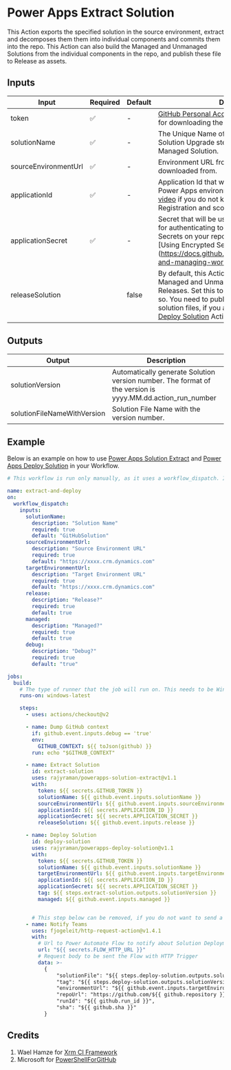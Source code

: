 # Power Apps Extract Solution

This Action exports the specified solution in the source environment, extract and decomposes them them into individual components and commits them into the repo. This Action can also build the Managed and Unmanaged Solutions from the individual components in the repo, and publish these file to Release as assets.

## Inputs

| Input                | Required | Default | Description                                                                                                                                                                                                                                                                                                           |
| -------------------- | -------- | ------- | --------------------------------------------------------------------------------------------------------------------------------------------------------------------------------------------------------------------------------------------------------------------------------------------------------------------- |
| token                | ✅       | -       | [GitHub Personal Access Token](https://docs.github.com/en/github/authenticating-to-github/creating-a-personal-access-token). This is required for downloading the solution files from Releases.                                                                                                                       |
| solutionName         | ✅       | -       | The Unique Name of the solution. This is used in Solution Upgrade step, if you are deploying a Managed Solution.                                                                                                                                                                                                      |
| sourceEnvironmentUrl | ✅       | -       | Environment URL from where the Solution will be downloaded from.                                                                                                                                                                                                                                                      |
| applicationId        | ✅       | -       | Application Id that will be used to connect to the Power Apps environment.Refer [Scott Durow's video](https://www.youtube.com/watch?v=Td7Bk3IXJ9s) if you do not know how to set Application Registration and scopes in Azure to facilitate this.                                                                     |
| applicationSecret    | ✅       | -       | Secret that will be used in the Connection String for authenticating to Power Apps. Use GitHub Secrets on your repo to store this value. Refer to [Using Encrypted Secrets](https://docs.github.com/en/actions/configuring-and-managing-workflows/                                                                    | creating-and-storing-encrypted-secrets#using-encrypted-secrets-in-a-workflow) on how to use this in your workflow. |
| releaseSolution      |        | false   | By default, this Action does not publish the Managed and Unmanaged solutions into Releases. Set this to true, if you would like to do so. You need to publish the release with the solution files, if you are using the [Power Apps Deploy Solution](https://github.com/rajyraman/powerapps-deploy-solution/) Action. |

## Outputs

| Output                      | Description                                                                                               |
| --------------------------- | --------------------------------------------------------------------------------------------------------- |
| solutionVersion             | Automatically generate Solution version number. The format of the version is yyyy.MM.dd.action_run_number |
| solutionFileNameWithVersion | Solution File Name with the version number.                                                               |

## Example

Below is an example on how to use [Power Apps Solution Extract](https://github.com/rajyraman/powerapps-solution-extract/) and [Power Apps Deploy Solution](https://github.com/rajyraman/powerapps-deploy-solution/) in your Workflow.

```yaml
# This workflow is run only manually, as it uses a workflow_dispatch. It is recommended to use cron or push into main branch to trigger this. Since this workflow also commits into the repo, use ignore tags to prevent infinite loop. Refer https://docs.github.com/en/actions/reference/workflow-syntax-for-github-actions#example-ignoring-branches-and-tags

name: extract-and-deploy
on:
  workflow_dispatch:
    inputs:
      solutionName:
        description: "Solution Name"
        required: true
        default: "GitHubSolution"
      sourceEnvironmentUrl:
        description: "Source Environment URL"
        required: true
        default: "https://xxxx.crm.dynamics.com"
      targetEnvironmentUrl:
        description: "Target Environment URL"
        required: true
        default: "https://xxxx.crm.dynamics.com"
      release:
        description: "Release?"
        required: true
        default: true
      managed:
        description: "Managed?"
        required: true
        default: true
      debug:
        description: "Debug?"
        required: true
        default: "true"

jobs:
  build:
    # The type of runner that the job will run on. This needs to be Windows runner.
    runs-on: windows-latest

    steps:
      - uses: actions/checkout@v2

      - name: Dump GitHub context
        if: github.event.inputs.debug == 'true'
        env:
          GITHUB_CONTEXT: ${{ toJson(github) }}
        run: echo "$GITHUB_CONTEXT"

      - name: Extract Solution
        id: extract-solution
        uses: rajyraman/powerapps-solution-extract@v1.1
        with:
          token: ${{ secrets.GITHUB_TOKEN }}
          solutionName: ${{ github.event.inputs.solutionName }}
          sourceEnvironmentUrl: ${{ github.event.inputs.sourceEnvironmentUrl }}
          applicationId: ${{ secrets.APPLICATION_ID }}
          applicationSecret: ${{ secrets.APPLICATION_SECRET }}
          releaseSolution: ${{ github.event.inputs.release }}

      - name: Deploy Solution
        id: deploy-solution
        uses: rajyraman/powerapps-deploy-solution@v1.1
        with:
          token: ${{ secrets.GITHUB_TOKEN }}
          solutionName: ${{ github.event.inputs.solutionName }}
          targetEnvironmentUrl: ${{ github.event.inputs.targetEnvironmentUrl }}
          applicationId: ${{ secrets.APPLICATION_ID }}
          applicationSecret: ${{ secrets.APPLICATION_SECRET }}
          tag: ${{ steps.extract-solution.outputs.solutionVersion }}
          managed: ${{ github.event.inputs.managed }}


        # This step below can be removed, if you do not want to send a notification to Teams about this solution deployment.
      - name: Notify Teams
        uses: fjogeleit/http-request-action@v1.4.1
        with:
          # Url to Power Automate Flow to notify about Solution Deployment
          url: "${{ secrets.FLOW_HTTP_URL }}"
          # Request body to be sent the Flow with HTTP Trigger
          data: >-
            {
                "solutionFile": "${{ steps.deploy-solution.outputs.solution }}",
                "tag": "${{ steps.deploy-solution.outputs.solutionVersion }}",
                "environmentUrl": "${{ github.event.inputs.targetEnvironmentUrl }}",
                "repoUrl": "https://github.com/${{ github.repository }}",
                "runId": "${{ github.run_id }}",
                "sha": "${{ github.sha }}"
            }
```

## Credits

1. Wael Hamze for [Xrm CI Framework](https://github.com/WaelHamze/xrm-ci-framework)
2. Microsoft for [PowerShellForGitHub](https://github.com/microsoft/PowerShellForGitHub)
